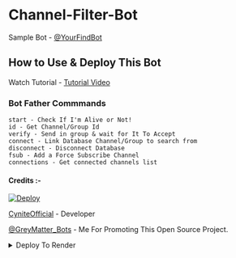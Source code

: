 # Channel-Filter-Bot
Sample Bot - [@YourFindBot](https://www.telegram.dog/YourFindBot)

## How to Use & Deploy This Bot
Watch Tutorial - [Tutorial Video](https://youtu.be/fiPyOYrwv7Y)

### Bot Father Commmands 
```
start - Check If I'm Alive or Not!
id - Get Channel/Group Id
verify - Send in group & wait for It To Accept
connect - Link Database Channel/Group to search from
disconnect - Disconnect Database
fsub - Add a Force Subscribe Channel
connections - Get connected channels list
```

#### Credits :-

[![Deploy](https://www.herokucdn.com/deploy/button.svg)](https://heroku.com/deploy?template=https://github.com/ROYAL-JATT/Channel-Post-Filter-Bot)


[CyniteOfficial](https://github.com/cyniteofficial) - Developer

[@GreyMatter_Bots](https://www.telegram.dog/GreyMatter_Bots) - Me For Promoting This Open Source Project.

<details><summary>Deploy To Render</summary>
<a href="https://render.com/deploy?repo=https://github.com/ROYAL-JATT/Channel-Filter-Bot">
<img src="https://render.com/images/deploy-to-render-button.svg" alt="Deploy to Render">
</a>
</details>
